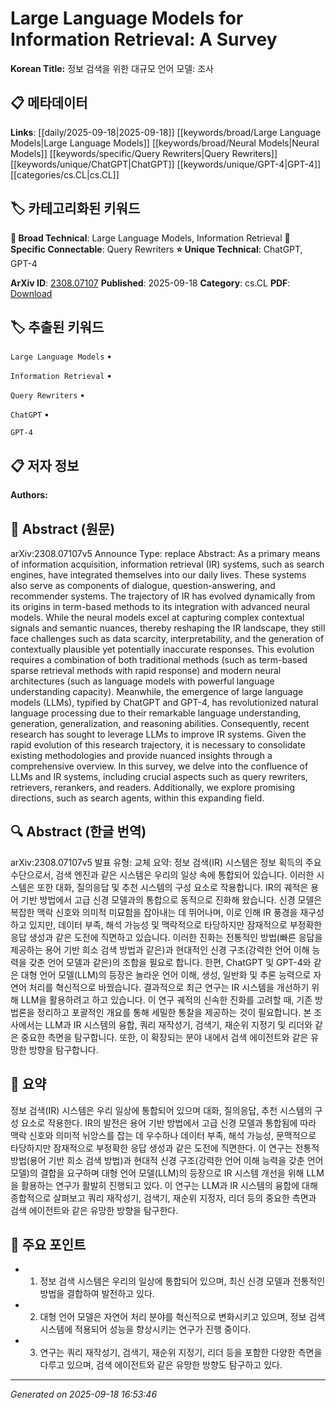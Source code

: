 
# Large Language Models for Information Retrieval: A Survey

**Korean Title:** 정보 검색을 위한 대규모 언어 모델: 조사

## 📋 메타데이터

**Links**: [[daily/2025-09-18|2025-09-18]] [[keywords/broad/Large Language Models|Large Language Models]] [[keywords/broad/Neural Models|Neural Models]] [[keywords/specific/Query Rewriters|Query Rewriters]] [[keywords/unique/ChatGPT|ChatGPT]] [[keywords/unique/GPT-4|GPT-4]] [[categories/cs.CL|cs.CL]]

## 🏷️ 카테고리화된 키워드
**🔬 Broad Technical**: Large Language Models, Information Retrieval
**🔗 Specific Connectable**: Query Rewriters
**⭐ Unique Technical**: ChatGPT, GPT-4

**ArXiv ID**: [2308.07107](https://arxiv.org/abs/2308.07107)
**Published**: 2025-09-18
**Category**: cs.CL
**PDF**: [Download](https://arxiv.org/pdf/2308.07107.pdf)


## 🏷️ 추출된 키워드



`Large Language Models` • 

`Information Retrieval` • 

`Query Rewriters` • 

`ChatGPT` • 

`GPT-4`



## 📋 저자 정보

**Authors:** 

## 📄 Abstract (원문)

arXiv:2308.07107v5 Announce Type: replace 
Abstract: As a primary means of information acquisition, information retrieval (IR) systems, such as search engines, have integrated themselves into our daily lives. These systems also serve as components of dialogue, question-answering, and recommender systems. The trajectory of IR has evolved dynamically from its origins in term-based methods to its integration with advanced neural models. While the neural models excel at capturing complex contextual signals and semantic nuances, thereby reshaping the IR landscape, they still face challenges such as data scarcity, interpretability, and the generation of contextually plausible yet potentially inaccurate responses. This evolution requires a combination of both traditional methods (such as term-based sparse retrieval methods with rapid response) and modern neural architectures (such as language models with powerful language understanding capacity). Meanwhile, the emergence of large language models (LLMs), typified by ChatGPT and GPT-4, has revolutionized natural language processing due to their remarkable language understanding, generation, generalization, and reasoning abilities. Consequently, recent research has sought to leverage LLMs to improve IR systems. Given the rapid evolution of this research trajectory, it is necessary to consolidate existing methodologies and provide nuanced insights through a comprehensive overview. In this survey, we delve into the confluence of LLMs and IR systems, including crucial aspects such as query rewriters, retrievers, rerankers, and readers. Additionally, we explore promising directions, such as search agents, within this expanding field.

## 🔍 Abstract (한글 번역)

arXiv:2308.07107v5 발표 유형: 교체
요약: 정보 검색(IR) 시스템은 정보 획득의 주요 수단으로서, 검색 엔진과 같은 시스템은 우리의 일상 속에 통합되어 있습니다. 이러한 시스템은 또한 대화, 질의응답 및 추천 시스템의 구성 요소로 작용합니다. IR의 궤적은 용어 기반 방법에서 고급 신경 모델과의 통합으로 동적으로 진화해 왔습니다. 신경 모델은 복잡한 맥락 신호와 의미적 미묘함을 잡아내는 데 뛰어나며, 이로 인해 IR 풍경을 재구성하고 있지만, 데이터 부족, 해석 가능성 및 맥락적으로 타당하지만 잠재적으로 부정확한 응답 생성과 같은 도전에 직면하고 있습니다. 이러한 진화는 전통적인 방법(빠른 응답을 제공하는 용어 기반 희소 검색 방법과 같은)과 현대적인 신경 구조(강력한 언어 이해 능력을 갖춘 언어 모델과 같은)의 조합을 필요로 합니다. 한편, ChatGPT 및 GPT-4와 같은 대형 언어 모델(LLM)의 등장은 놀라운 언어 이해, 생성, 일반화 및 추론 능력으로 자연어 처리를 혁신적으로 바꿨습니다. 결과적으로 최근 연구는 IR 시스템을 개선하기 위해 LLM을 활용하려고 하고 있습니다. 이 연구 궤적의 신속한 진화를 고려할 때, 기존 방법론을 정리하고 포괄적인 개요를 통해 세밀한 통찰을 제공하는 것이 필요합니다. 본 조사에서는 LLM과 IR 시스템의 융합, 쿼리 재작성기, 검색기, 재순위 지정기 및 리더와 같은 중요한 측면을 탐구합니다. 또한, 이 확장되는 분야 내에서 검색 에이전트와 같은 유망한 방향을 탐구합니다.

## 📝 요약

정보 검색(IR) 시스템은 우리 일상에 통합되어 있으며 대화, 질의응답, 추천 시스템의 구성 요소로 작용한다. IR의 발전은 용어 기반 방법에서 고급 신경 모델과 통합됨에 따라 맥락 신호와 의미적 뉘앙스를 잡는 데 우수하나 데이터 부족, 해석 가능성, 문맥적으로 타당하지만 잠재적으로 부정확한 응답 생성과 같은 도전에 직면한다. 이 연구는 전통적 방법(용어 기반 희소 검색 방법)과 현대적 신경 구조(강력한 언어 이해 능력을 갖춘 언어 모델)의 결합을 요구하며 대형 언어 모델(LLM)의 등장으로 IR 시스템 개선을 위해 LLM을 활용하는 연구가 활발히 진행되고 있다. 이 연구는 LLM과 IR 시스템의 융합에 대해 종합적으로 살펴보고 쿼리 재작성기, 검색기, 재순위 지정자, 리더 등의 중요한 측면과 검색 에이전트와 같은 유망한 방향을 탐구한다.

## 🎯 주요 포인트


- 1. 정보 검색 시스템은 우리의 일상에 통합되어 있으며, 최신 신경 모델과 전통적인 방법을 결합하여 발전하고 있다.

- 2. 대형 언어 모델은 자연어 처리 분야를 혁신적으로 변화시키고 있으며, 정보 검색 시스템에 적용되어 성능을 향상시키는 연구가 진행 중이다.

- 3. 연구는 쿼리 재작성기, 검색기, 재순위 지정기, 리더 등을 포함한 다양한 측면을 다루고 있으며, 검색 에이전트와 같은 유망한 방향도 탐구하고 있다.


---

*Generated on 2025-09-18 16:53:46*